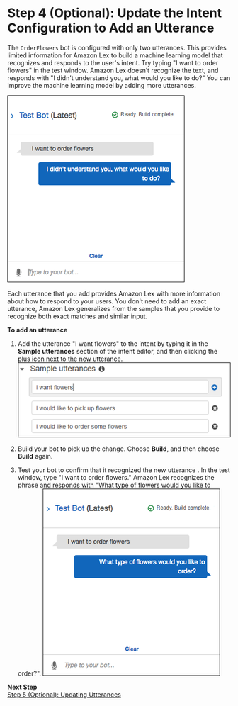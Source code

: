 # Step 4 (Optional): Update the Intent Configuration to Add an Utterance

 The `OrderFlowers` bot is configured with only two utterances. This provides limited information for Amazon Lex to build a machine learning model that recognizes and responds to the user's intent. Try typing "I want to order flowers" in the test window. Amazon Lex doesn’t recognize the text, and responds with "I didn't understand you, what would you like to do?" You can improve the machine learning model by adding more utterances.

![Test window shows missed utterance](../images/gs1-120.png)

Each utterance that you add provides Amazon Lex with more information about how to respond to your users. You don't need to add an exact utterance, Amazon Lex generalizes from the samples that you provide to recognize both exact matches and similar input.

**To add an utterance**

1. Add the utterance "I want flowers" to the intent by typing it in the **Sample utterances** section of the intent editor, and then clicking the plus icon next to the new utterance.
![Intent editor with the new utterance.](../images/gs1-130.png)

1.  Build your bot to pick up the change. Choose **Build**, and then choose **Build** again.

1. Test your bot to confirm that it recognized the new utterance . In the test window, type "I want to order flowers." Amazon Lex recognizes the phrase and responds with "What type of flowers would you like to order?".
![The intent editor recognizes the new utterance.](../images/gs1-140.png)

**Next Step**  
[Step 5 (Optional): Updating Utterances](ex1-step5.md)